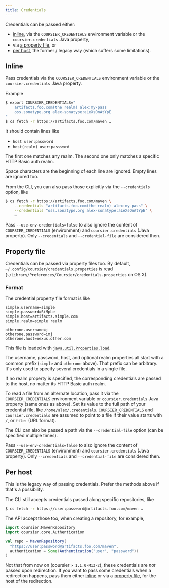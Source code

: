 ```yaml
---
title: Credentials
---
```


Credentials can be passed either:
- [inline](#inline), via the `COURSIER_CREDENTIALS` environment variable or the `coursier.credentials` Java property,
- via [a property file](#property-file), or
- [per host](#per-host), the former / legacy way (which suffers some limitations).

## Inline

Pass credentials via the `COURSIER_CREDENTIALS` environment variable or the
`coursier.credentials` Java property.

Example
```bash
$ export COURSIER_CREDENTIALS="
    artifacts.foo.com(the realm) alex:my-pass
    oss.sonatype.org alex-sonatype:aLeXsOnAtYpE
"
$ cs fetch -r https://artifacts.foo.com/maven …
```

It should contain lines like
- `host user:password`
- `host(realm) user:password`

The first one matches any realm.
The second one only matches a specific HTTP Basic auth realm.

Space characters are the beginning of each line are ignored. Empty lines
are ignored too.

From the CLI, you can also pass those explicitly via the `--credentials` option,
like
```bash
$ cs fetch -r https://artifacts.foo.com/maven \
    --credentials "artifacts.foo.com(the realm) alex:my-pass" \
    --credentials "oss.sonatype.org alex-sonatype:aLeXsOnAtYpE" \
    …
```

Pass `--use-env-credentials=false` to also ignore the content of
`COURSIER_CREDENTIALS` (environment) and `coursier.credentials` (Java property).
Only `--credentials` and `--credential-file` are considered then.

## Property file

Credentials can be passed via property files too. By default,
`~/.config/coursier/credentials.properties` is read
(`~/Library/Preferences/Coursier/credentials.properties` on OS X).

### Format

The credential property file format is like
```
simple.username=simple
simple.password=SiMpLe
simple.host=artifacts.simple.com
simple.realm=simple realm

otherone.username=j
otherone.password=imj
otherone.host=nexus.other.com
```

This file is loaded with [`java.util.Properties.load`](https://docs.oracle.com/javase/tutorial/essential/environment/properties.html).

The username, password, host, and optional realm properties all start with
a common prefix (`simple` and `otherone` above). That prefix can be arbitrary.
It's only used to specify several credentials in a single file.

If no realm property is specified, the corresponding credentials are passed
to the host, no matter its HTTP Basic auth realm.

To read a file from an alternate location, pass it via the
`COURSIER_CREDENTIALS` environment variable or `coursier.credentials`
Java property (same ones as above). Set its value to the full
path of your credential file, like `/home/alex/.credentials`.
`COURSIER_CREDENTIALS` and `coursier.credentials` are assumed to point to
a file if their value starts with `/`, or `file:` (URL format).

The CLI can also be passed a path via the `--credential-file` option (can be
specified multiple times).

Pass `--use-env-credentials=false` to also ignore the content of
`COURSIER_CREDENTIALS` (environment) and `coursier.credentials` (Java property).
Only `--credentials` and `--credential-file` are considered then.

## Per host

This is the legacy way of passing credentials. Prefer the methods above
if that's a possibility.

The CLI still accepts credentials passed along specific repositories, like
```bash
$ cs fetch -r https://user:password@artifacts.foo.com/maven …
```

The API accept those too, when creating a repository, for example,
```scala mdoc:silent
import coursier.MavenRepository
import coursier.core.Authentication

val repo = MavenRepository(
  "https://user:password@artifacts.foo.com/maven",
  authentication = Some(Authentication("user", "password"))
)
```

Not that from now on (coursier `> 1.1.0-M13-2`), these credentials
are _not_ passed upon redirection. If you want to pass some credentials
when a redirection happens, pass them either [inline](#inline) or
via a [property file](#property-file), for the host of the redirection.
